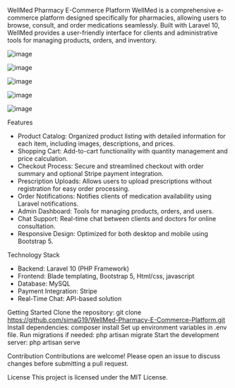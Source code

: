 WellMed Pharmacy E-Commerce Platform
WellMed is a comprehensive e-commerce platform designed specifically for pharmacies, allowing users to browse, consult, and order medications seamlessly. Built with Laravel 10, WellMed provides a user-friendly interface for clients and administrative tools for managing products, orders, and inventory.

![image](https://github.com/user-attachments/assets/b840f38f-9e16-4b86-aea2-58a996662df3)

![image](https://github.com/user-attachments/assets/f4112365-de75-45fd-9f9b-820faf36b5a9)


![image](https://github.com/user-attachments/assets/a847a341-efd3-4d31-a36c-025c70011ec6)


![image](https://github.com/user-attachments/assets/006f1819-0edc-48e3-977f-12dc7cf7a3c4)

![image](https://github.com/user-attachments/assets/f62e993a-548f-4390-bded-8b41ac20d620)



Features
 - Product Catalog: Organized product listing with detailed information for each item, including images, descriptions, and prices.
 - Shopping Cart: Add-to-cart functionality with quantity management and price calculation.
 - Checkout Process: Secure and streamlined checkout with order summary and optional Stripe payment integration.
 - Prescription Uploads: Allows users to upload prescriptions without registration for easy order processing.
 - Order Notifications: Notifies clients of medication availability using Laravel notifications.
 - Admin Dashboard: Tools for managing products, orders, and users.
 - Chat Support: Real-time chat between clients and doctors for online consultation.
 - Responsive Design: Optimized for both desktop and mobile using Bootstrap 5.

Technology Stack
 - Backend: Laravel 10 (PHP Framework)
 - Frontend: Blade templating, Bootstrap 5, Html/css, javascript
 - Database: MySQL
 - Payment Integration: Stripe
 - Real-Time Chat: API-based solution

Getting Started
Clone the repository: git clone https://github.com/simaG19/WellMed-Pharmacy-E-Commerce-Platform.git
Install dependencies: composer install
Set up environment variables in .env file.
Run migrations if needed: php artisan migrate
Start the development server: php artisan serve

Contribution
Contributions are welcome! Please open an issue to discuss changes before submitting a pull request.

License
This project is licensed under the MIT License.

